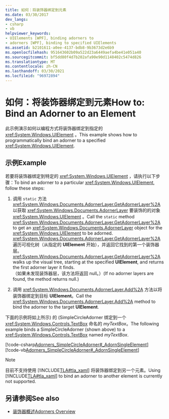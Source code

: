 ```yaml
---
title: 如何：将装饰器绑定到元素
ms.date: 03/30/2017
dev_langs:
- csharp
- vb
helpviewer_keywords:
- UIElements [WPF], binding adorners to
- adorners [WPF], binding to specified UIElements
ms.assetid: b2101611-a0ee-4137-bdb8-9b3673d2e6b9
ms.openlocfilehash: 951643602b09a522d23a6449aefa4be41e051a40
ms.sourcegitcommit: bf5dd80f4d7b202afa90e90d1148402c5474d826
ms.translationtype: MT
ms.contentlocale: zh-CN
ms.lasthandoff: 03/30/2021
ms.locfileid: "96972894"
---
```

# <a name="how-to-bind-an-adorner-to-an-element"></a><span data-ttu-id="00288-102">如何：将装饰器绑定到元素</span><span class="sxs-lookup"><span data-stu-id="00288-102">How to: Bind an Adorner to an Element</span></span>
<span data-ttu-id="00288-103">此示例演示如何以编程方式将装饰器绑定到指定的 <xref:System.Windows.UIElement> 。</span><span class="sxs-lookup"><span data-stu-id="00288-103">This example shows how to programmatically bind an adorner to a specified <xref:System.Windows.UIElement>.</span></span>  
  
## <a name="example"></a><span data-ttu-id="00288-104">示例</span><span class="sxs-lookup"><span data-stu-id="00288-104">Example</span></span>  
 <span data-ttu-id="00288-105">若要将装饰器绑定到特定的 <xref:System.Windows.UIElement> ，请执行以下步骤：</span><span class="sxs-lookup"><span data-stu-id="00288-105">To bind an adorner to a particular <xref:System.Windows.UIElement>, follow these steps:</span></span>  
  
1. <span data-ttu-id="00288-106">调用 `static` 方法 <xref:System.Windows.Documents.AdornerLayer.GetAdornerLayer%2A> 以获取 <xref:System.Windows.Documents.AdornerLayer> 要装饰的的对象 <xref:System.Windows.UIElement> 。</span><span class="sxs-lookup"><span data-stu-id="00288-106">Call the `static` method <xref:System.Windows.Documents.AdornerLayer.GetAdornerLayer%2A> to get an <xref:System.Windows.Documents.AdornerLayer> object for the <xref:System.Windows.UIElement> to be adorned.</span></span> <span data-ttu-id="00288-107"><xref:System.Windows.Documents.AdornerLayer.GetAdornerLayer%2A> 遍历可视化树（从指定的 **UIElement** 开始），并返回它找到的第一个装饰器层。</span><span class="sxs-lookup"><span data-stu-id="00288-107"><xref:System.Windows.Documents.AdornerLayer.GetAdornerLayer%2A> walks up the visual tree, starting at the specified **UIElement**, and returns the first adorner layer it finds.</span></span> <span data-ttu-id="00288-108">（如果未发现装饰器层，该方法将返回 null。）</span><span class="sxs-lookup"><span data-stu-id="00288-108">(If no adorner layers are found, the method returns null.)</span></span>  
  
2. <span data-ttu-id="00288-109">调用 <xref:System.Windows.Documents.AdornerLayer.Add%2A> 方法以将装饰器绑定到目标 **UIElement**。</span><span class="sxs-lookup"><span data-stu-id="00288-109">Call the <xref:System.Windows.Documents.AdornerLayer.Add%2A> method to bind the adorner to the target **UIElement**.</span></span>  
  
 <span data-ttu-id="00288-110">下面的示例将如上所示) 的 (SimpleCircleAdorner 绑定到一个 <xref:System.Windows.Controls.TextBox> 命名的 *myTextBox*。</span><span class="sxs-lookup"><span data-stu-id="00288-110">The following example binds a SimpleCircleAdorner (shown above) to a <xref:System.Windows.Controls.TextBox> named *myTextBox*.</span></span>  
  
 [!code-csharp[Adorners_SimpleCircleAdorner#_AdornSingleElement](~/samples/snippets/csharp/VS_Snippets_Wpf/Adorners_SimpleCircleAdorner/CSharp/Window1.xaml.cs#_adornsingleelement)]
 [!code-vb[Adorners_SimpleCircleAdorner#_AdornSingleElement](~/samples/snippets/visualbasic/VS_Snippets_Wpf/Adorners_SimpleCircleAdorner/VisualBasic/Window1.xaml.vb#_adornsingleelement)]  
  
> [!NOTE]
> <span data-ttu-id="00288-111">目前不支持使用 [!INCLUDE[TLA#tla_xaml](../../../includes/tlasharptla-xaml-md.md)] 将装饰器绑定到另一个元素。</span><span class="sxs-lookup"><span data-stu-id="00288-111">Using [!INCLUDE[TLA#tla_xaml](../../../includes/tlasharptla-xaml-md.md)] to bind an adorner to another element is currently not supported.</span></span>  
  
## <a name="see-also"></a><span data-ttu-id="00288-112">另请参阅</span><span class="sxs-lookup"><span data-stu-id="00288-112">See also</span></span>

- [<span data-ttu-id="00288-113">装饰器概述</span><span class="sxs-lookup"><span data-stu-id="00288-113">Adorners Overview</span></span>](adorners-overview.md)
